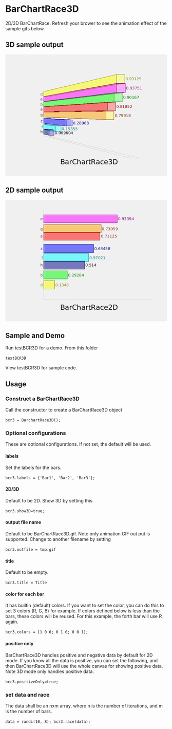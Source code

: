 # BarChartRace3D
2D/3D BarChartRace. Refresh your brower to see the animation effect of the
sample gifs below.
## 3D sample output
![3D](./BarChartRace3D.gif)
## 2D sample output
![2D](./BarChartRace2D.gif)

## Sample and Demo
Run testBCR3D for a demo. From this folder

`testBCR3D`

View testBCR3D for sample code.

## Usage

### Construct a BarChartRace3D
Call the constructor to create a BarChartRace3D object

`bcr3 = BarchartRace3D();`

### Optional configurations
These are optional configurations. If not set, the default will be used.

#### labels
Set the labels for the bars.

`bcr3.labels = {'Bar1', 'Bar2', 'Bar3'};`

#### 2D/3D
Default to be 2D. Show 3D by setting this

`bcr3.show3D=true;`

#### output file name
Default to be BarChartRace3D.gif. Note only animation GIF out put is supported.
Change to another filename by setting

`bcr3.outfile = tmp.gif`

#### title
Default to be empty.

`bcr3.title = Title`

#### color for each bar
It has builtin (default) colors. If you want to set the color, you can do this to set 3 colors (R, G, B)
for example. If colors defined below is less than the bars, these colors will be 
reused. For this example, the forth bar will use R again.

`bcr3.colors = [1 0 0; 0 1 0; 0 0 1];`

#### positive only
BarChartRace3D handles positive and negative data by default for 2D mode. 
If you know all the data is positive, you can set the following, and then
BarChartRace3D will use the whole canvas for showing positive data.
Note 3D mode only handles positive data.

`bcr3.positiveOnly=true;`


### set data and race
The data shall be an nxm array, where n is the number of iterations, and m is the number of bars.

`data = randi(10, 8); bcr3.race(data);`





